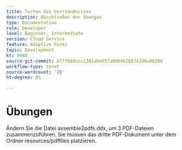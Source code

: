 ```yaml
---
title: Testen des Verständnisses
description: Abschließen der Übungen
type: Documentation
role: Developer
level: Beginner, Intermediate
version: Cloud Service
feature: Adaptive Forms
topic: Development
kt: 9980
source-git-commit: b7ff98dccc1381abe057a80b96268742d0a0629b
workflow-type: tm+mt
source-wordcount: '28'
ht-degree: 0%

---
```


# Übungen

Ändern Sie die Datei assemble2pdfs.ddx, um 3 PDF-Dateien zusammenzuführen. Sie müssen das dritte PDF-Dokument unter dem Ordner resources/pdffiles platzieren.
